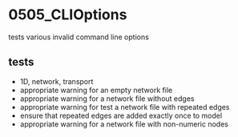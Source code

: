 # 0505_CLIOptions

tests various invalid command line options

## tests

- 1D, network, transport
- appropriate warning for an empty network file
- appropriate warning for a network file without edges
- appropriate warning for test a network file with repeated edges
- ensure that repeated edges are added exactly once to model
- appropriate warning for a network file with non-numeric nodes
